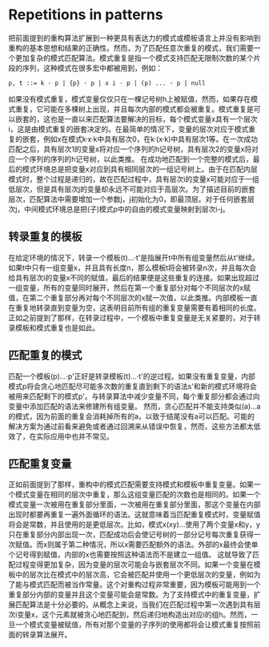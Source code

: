 # Repetitions in patterns

把前面提到的重构算法扩展到一种更具有表达力的模式或模板语言上并没有影响到重构的基本思想和结果的正确性。然而，为了匹配任意次重复的模式，我们需要一个更加复杂的模式匹配算法。模式重复是指一个模式支持匹配无限制次数的某个片段的序列，这种模式在很多宏中都被用到，例如：
```
p, t ::= k · p | {p} · p | x i · p | (p) ... · p | null
```
如果没有模式重复，模式变量仅仅只在一棵记号树h上被赋值，然而，如果存在模式重复，它可能在多棵树上出现，并且每次内部的模式都会被重复。模式重复是可以嵌套的，这也是一直以来匹配算法要解决的目标，每个模式变量x具有一个层次i，这是由模式重复的嵌套决定的。在最简单的情况下，变量的层次对应于模式重复的嵌套，例如x在模式k·x·k中具有层次0，在k·(x·k)中具有层次1等。在一次成功匹配之后，具有层次1的变量x将对应一个序列的h记号树，具有层次2的变量x将对应一个序列的序列的h记号树，以此类推。
在成功地匹配到一个完整的模式后，最后的模式环境总是把变量x对应到具有相同层次的一组记号树上。由于在匹配内层模式时，整个过程是递归的，故在匹配过程中，具有层次i的变量x可能对应于一组低层次，但是具有层次j的变量却永远不可能对应于高层次。为了描述目前的嵌套层次，匹配算法中需要增加一个参数j，j初始化为0，即最顶层。对于任何嵌套层次j，中间模式环境总是把(子)模式p中的自由的模式变量映射到层次i-j。

## 转录重复的模板

在给定环境的情况下，转录一个模板(t)...·t'是指展开t中所有组变量然后从t'继续。如果t中只有一组变量x，并且具有长度n，那么模板t将会被转录n次，并且每次会给具有层次i的变量x不同的赋值，最后的结果便是这些重复的连接。如果出现超过一组变量，所有的变量同时展开，然后在第一个重复部分对每个不同层次的x赋值，在第二个重复部分再对每个不同层次的x赋一次值，以此类推。内部模板一直在重复地转录直到变量为空，这表明目前所有组的重复变量需要有着相同的长度。正如之前提到了那样，在转录过程中，一个模板中重复变量是无关紧要的，对于转录模板和模式重复也是如此。

## 匹配重复的模式

匹配一个模板(p)...·p'正好是转录模板(t)...·t'的逆过程。如果没有重复变量，内部模式p将会贪心地匹配尽可能多次数的重复直到剩下的语法s'和新的模式环境将会被用来匹配剩下的模式p'。与转录算法中减少变量不同，每个重复部分都会通过向变量中添加匹配的语法来修建所有组变量。
然而，贪心匹配并不能支持类似(a)...a的模式，因为前面的重复会消耗掉所有的a，以致于结尾没有a可以匹配。可能的解决方案为通过前看来避免或者通过回溯来从错误中恢复，然而，这些方法都太低效了，在实际应用中也并不常见。

## 匹配重复变量
正如前面提到了那样，重构中的模式匹配需要支持模式和模板中重复变量。如果一个模式变量在相同的层次中重复，那么这组变量匹配的次数也是相同的。如果一个模式变量一次被用在重复部分里面，一次被用在重复部分里面，那这个变量在内部出现时都要再重复一遍外面循环的语法。这就意味着当匹配重复模式时，变量赋值将会是常数，并且使用的是更低层次。比如，模式x(xy)...使用了两个变量x和y，y只在重复部分内部出现一次，匹配成功后会使记号树的一部分记号每次重复获得一次赋值。而x则属于第二种情况，所以x需要匹配额外的语法。外部的x最终会使单个记号得到赋值，内部的x也需要按照这种语法而不是建立一组值。
这就导致了匹配过程变得更加复杂，因为变量的层次可能会与嵌套层次不同。如果一个变量在模板中的层次比在模式中的层次高，它会被匹配并使用一个更低层次的变量，例如为了能与模式匹配而被当作常量。这个对重构过程非常重要，因为模板可能用到一个重复部分内部的变量并且这个变量可能会是常数。为了支持模式中的重复变量，扩展匹配算法是十分必要的。从概念上来说，当我们在匹配过程中第一次遇到具有层次i变量x，这个元素就被贪心地匹配到，然后递归地构造出对应i的组h。然而，一旦一个模式变量被赋值，所有对那个变量的子序列的使用都将会让模式重复按照前面的转录算法展开。
